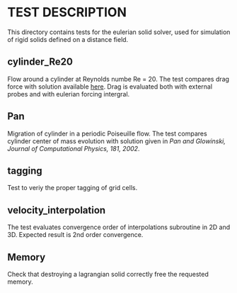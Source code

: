 # TEST DESCRIPTION

This directory contains tests for the eulerian solid solver, used for simulation 
of rigid solids defined on a distance field.

## cylinder_Re20

Flow around a cylinder at Reynolds numbe Re = 20. The test compares drag force
with solution available [here](https://wwwold.mathematik.tu-dortmund.de/~featflow/en/benchmarks/cfdbenchmarking/flow/dfg_benchmark1_re20.html).
Drag is evaluated both with external probes and with eulerian forcing intergral.

## Pan

Migration of cylinder in a periodic Poiseuille flow. The test compares cylinder center of 
mass evolution with solution given in *Pan and Glowinski, Journal of Computational Physics, 181, 2002*.

## tagging

Test to veriy the proper tagging of grid cells.

## velocity_interpolation

The test evaluates convergence order of interpolations subroutine in 2D and 3D.
Expected result is 2nd order convergence.

## Memory

Check that destroying a lagrangian solid correctly free the requested memory.

